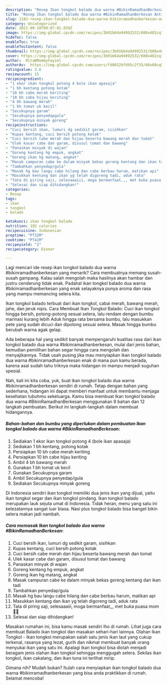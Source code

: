 ```yaml
---
description: "Resep Ikan tongkol balado dua warna #BikinRamadhanBerkesan Anti Gagal"
title: "Resep Ikan tongkol balado dua warna #BikinRamadhanBerkesan Anti Gagal"
slug: 1182-resep-ikan-tongkol-balado-dua-warna-bikinramadhanberkesan-anti-gagal
category: Uncategorized
date: 2021-09-18T09:07:01.839Z
image: https://img-global.cpcdn.com/recipes/3b91b64a94992532/680x482cq70/ikan-tongkol-balado-dua-warna-bikinramadhanberkesan-foto-resep-utama.jpg
hideToc: false
enableToc: true
enableTocContent: false
thumbnail: https://img-global.cpcdn.com/recipes/3b91b64a94992532/680x482cq70/ikan-tongkol-balado-dua-warna-bikinramadhanberkesan-foto-resep-utama.jpg
cover: https://img-global.cpcdn.com/recipes/3b91b64a94992532/680x482cq70/ikan-tongkol-balado-dua-warna-bikinramadhanberkesan-foto-resep-utama.jpg
author:  MitaWMommyFayzel
authorAv:  https://img-global.cpcdn.com/users/fd0652bfd95c2f35/60x60cq50/avatar.jpg
ratingvalue: 3.6
reviewcount: 15
recipeingredient:
- "1 ekor ikan tongkol potong 4 bole ikan apasaja"
- "1 bh kentang potong kotak"
- "10 bh cabe merah keriting"
- "10 bh cabe hijau keriting"
- "4 bh bawang merah"
- "1 bh tomat uk kecil"
- "Secukupnya garam"
- "Secukupnya penyedapgula"
- "Secukupnya minyak goreng"
recipeinstructions:
- "Cuci bersih ikan, lumuri dg sedikit garam, sisihkan"
- "Kupas kentang, cuci bersih potong kotak"
- "Cuci bersih cabe merah dan hijau beserta bawang merah dan tomat"
- "Ulek kasar cabe dan garam, disusul tomat dan bawang"
- "Panaskan minyak di wajan"
- "Goreng kentang hg empuk, angkat"
- "Goreng ikan hg matang, angkat"
- "Masak campuran cabe ke dalam minyak bekas goreng kentang dan ikan tadi"
- "Tambahkan penyedap/gula"
- "Masak hg bau langu cabe hilang dan cabe berbau harum, matikan api"
- "Masukkan kentang dan ikan yg telah digoreng tadi, aduk rata"
- "Tata di piring saji, selesaaaiii, moga bermanfaat,,, met buka puasa mom 🙏😘"
- "Selesai dan siap dihidangkan!"
categories:
- Resep
tags:
- ikan
- tongkol
- balado

katakunci: ikan tongkol balado 
nutrition: 192 calories
recipecuisine: Indonesian
preptime: "PT32M"
cooktime: "PT41M"
recipeyield: "2"
recipecategory: Dinner

---
```



Lagi mencari ide resep ikan tongkol balado dua warna #bikinramadhanberkesan yang menarik? Cara membuatnya memang susah-susah gampang. Kalau salah mengolah maka hasilnya akan hambar dan justru cenderung tidak enak. Padahal ikan tongkol balado dua warna #bikinramadhanberkesan yang enak selayaknya punya aroma dan rasa yang mampu memancing selera kita.


Ikan tongkol balado terbuat dari ikan tongkol, cabai merah, bawang merah, jahe, dan jeruk nipis. Cara Membuat Ikan Tongkol Balado: Cuci ikan tongkol hingga bersih, potong-potong sesuai selera, lalu rendam dengan bumbu marinasi kurang lebih Aduk hingga rata bersama bumbu, lalu masukkan pete yang sudah dicuci dan dipotong sesuai selera. Masak hingga bumbu berubah warna agak gelap.

Ada beberapa hal yang sedikit banyak mempengaruhi kualitas rasa dari ikan tongkol balado dua warna #bikinramadhanberkesan, mulai dari jenis bahan, kemudian pemilihan bahan segar hingga cara mengolah dan menyajikannya. Tidak usah pusing jika mau menyiapkan ikan tongkol balado dua warna #bikinramadhanberkesan enak di mana pun kamu berada, karena asal sudah tahu triknya maka hidangan ini mampu menjadi suguhan spesial.


Nah, kali ini kita coba, yuk, buat ikan tongkol balado dua warna #bikinramadhanberkesan sendiri di rumah. Tetap dengan bahan yang sederhana, hidangan ini dapat memberi manfaat untuk membantu menjaga kesehatan tubuhmu sekeluarga. Kamu bisa membuat Ikan tongkol balado dua warna #BikinRamadhanBerkesan menggunakan 9 bahan dan 12 langkah pembuatan. Berikut ini langkah-langkah dalam membuat hidangannya.

<!--inarticleads1-->

##### Bahan-bahan dan bumbu yang diperlukan dalam pembuatan Ikan tongkol balado dua warna #BikinRamadhanBerkesan:

1. Sediakan 1 ekor ikan tongkol potong 4 (bole ikan apasaja)
1. Sediakan 1 bh kentang, potong kotak
1. Persiapkan 10 bh cabe merah keriting
1. Persiapkan 10 bh cabe hijau keriting
1. Ambil 4 bh bawang merah
1. Gunakan 1 bh tomat uk kecil
1. Gunakan Secukupnya garam
1. Ambil Secukupnya penyedap/gula
1. Sediakan Secukupnya minyak goreng


Di Indonesia sendiri ikan tongkol memiliki dua jenis ikan yang dijual, yaitu ikan tongkol segar dan ikan tongkol pindang. Ikan tongkol balado merupakan lauk sejuta umat di Indonesia. Tidak heran, menu yang satu ini kelezatannya sangat luar biasa. Nasi plus tongkol balado bisa banget bikin selera makan jadi nambah. 

<!--inarticleads2-->

##### Cara memasak Ikan tongkol balado dua warna #BikinRamadhanBerkesan:

1. Cuci bersih ikan, lumuri dg sedikit garam, sisihkan
1. Kupas kentang, cuci bersih potong kotak
1. Cuci bersih cabe merah dan hijau beserta bawang merah dan tomat
1. Ulek kasar cabe dan garam, disusul tomat dan bawang
1. Panaskan minyak di wajan
1. Goreng kentang hg empuk, angkat
1. Goreng ikan hg matang, angkat
1. Masak campuran cabe ke dalam minyak bekas goreng kentang dan ikan tadi
1. Tambahkan penyedap/gula
1. Masak hg bau langu cabe hilang dan cabe berbau harum, matikan api
1. Masukkan kentang dan ikan yg telah digoreng tadi, aduk rata
1. Tata di piring saji, selesaaaiii, moga bermanfaat,,, met buka puasa mom 🙏😘
1. Selesai dan siap dihidangkan!

Masakan rumahan ini, bisa kamu masak sendiri lho di rumah. Lihat juga cara membuat Balado ikan tongkol dan masakan sehari-hari lainnya. Olahan Ikan Tongkol - Ikan tongkol merupakan salah satu jenis ikan laut yang cukup terkenal, rasanya yang lezat, gurih dan nikmat membuat banyak orang menyukai ikan yang satu ini. Apalagi ikan tongkol bisa diolah menjadi beragam jenis olahan ikan tongkol sehingga menggugah selera. Sekilas ikan tongkol, ikan cakalang, dan ikan tuna ini terlihat mirip. 

Gimana nih? Mudah bukan? Itulah cara menyiapkan ikan tongkol balado dua warna #bikinramadhanberkesan yang bisa anda praktikkan di rumah. Selamat mencoba!
